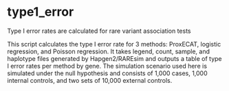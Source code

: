 # type1_error
Type I error rates are calculated for rare variant association tests

This script calculates the type I error rate for 3 methods: ProxECAT, logistic regression, and Poisson regression. 
It takes legend, count, sample, and haplotype files generated by Hapgen2/RAREsim and outputs a table of type I error rates per method by gene. The simulation scenario used here is simulated under the null hypothesis and consists of 1,000 cases, 1,000 internal controls, and two sets of 10,000 external controls. 

